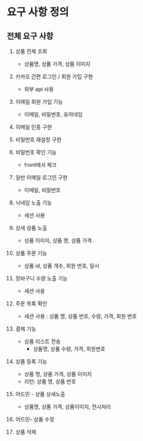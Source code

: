 # 요구 사항 정의

## 전체 요구 사항

1. 상품 전체 조회
   * 상품명, 상품 가격, 상품 이미지
2. 카카오 간편 로그인 / 회원 가입 구현
   * 외부 api 사용
3. 이메일 회원 가입 기능
   * 이메일, 비밀번호, 유저네임
4. 이메일 인증 구현
5. 비밀번호 재설정 구현
6. 비밀번호 확인 기능
   * front에서 체크
7. 일반 이메일 로그인 구현
   * 이메일, 비밀번호
8. 닉네임 노출 기능
   * 세션 사용
9. 상세 상품 노출
   * 상품 이미지, 상품 명, 상품 가격
10. 상품 주문 기능
    * 상품 id, 상품 개수,  회원 번호, 일시
11. 장바구니 수량 노출 기능
    * 세션 사용
12. 주문 목록 확인
    * 세션 사용 : 상품 명, 상품 번호, 수량, 가격, 회원 번호
13. 결제 기능
    * 상품 리스트 전송
      * 상품명, 상품 수량, 가격, 회원번호

14. 상품 등록 기능
    * 상품 명, 상품 가격, 상품 이미지
    * 리턴: 상품 명, 상품 번호
15. 어드민 - 상품 상세노출
    * 상품명, 상품 가격, 상품이미지, 전시처리
16. 어드민- 상품 수정
17. 상품 삭제
